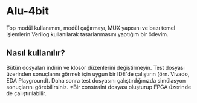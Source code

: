 # Alu-4bit
Top modül kullanımını, modül çağırmayı, MUX yapısını ve bazı temel işlemlerin Verilog kullanılarak tasarlanmasını yaptığım bir ödevim.

## Nasıl kullanılır?
Bütün dosyaları indirin ve klosör düzenlerini değiştirmeyin. Test dosyası üzerinden sonuçlarını görmek için uygun bir IDE'de çalıştırın 
(örn. Vivado, EDA Playground). Daha sonra test dosyasını çalıştırdığınızda simülasyon sonuçlarını görebilirsiniz. 
*Bir constraint dosyası oluşturup FPGA üzerinde de çalıştırılabilir.
